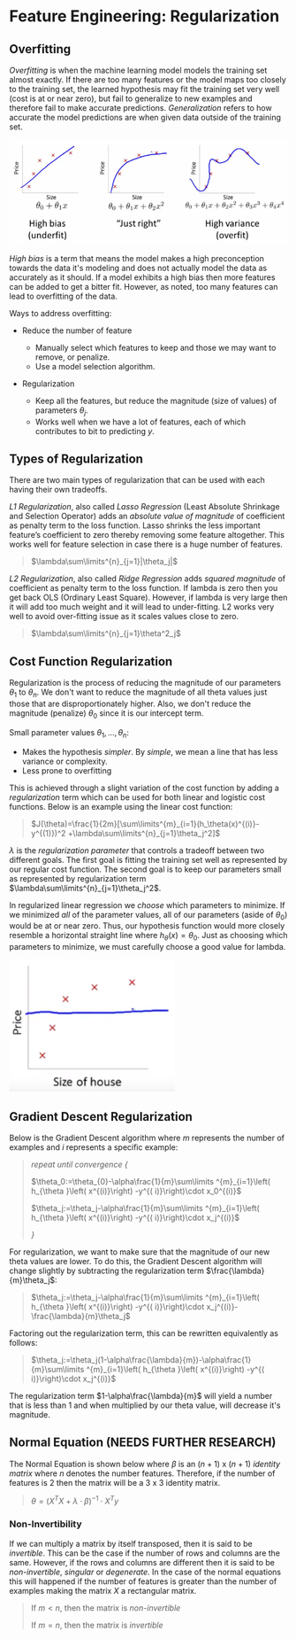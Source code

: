 # Feature Engineering: Regularization

## Overfitting

*Overfitting* is when the machine learning model models the training set almost exactly. If there are too many features or the model maps too closely to the training set, the learned hypothesis may fit the training set very well (cost is at or near zero), but fail to generalize to new examples and therefore fail to make accurate predictions. *Generalization* refers to how accurate the model predictions are when given data outside of the training set.

![Binary vs. Multiclass](../images/underfit_right_overfit.png)

*High bias* is a term that means the model makes a high preconception towards the data it's modeling and does not actually model the data as accurately as it should. If a model exhibits a high bias then more features can be added to get a bitter fit. However, as noted, too many features can lead to overfitting of the data.

Ways to address overfitting:

* Reduce the number of feature

  * Manually select which features to keep and those we may want to remove, or penalize.
  * Use a model selection algorithm.

* Regularization

  * Keep all the features, but reduce the magnitude (size of values) of parameters $\theta_j$.
  * Works well when we have a lot of features, each of which contributes to bit to predicting $y$.

## Types of Regularization

There are two main types of regularization that can be used with each having their own tradeoffs.

*L1 Regularization*, also called *Lasso Regression* (Least Absolute Shrinkage and Selection Operator) adds an *absolute value of magnitude* of coefficient as penalty term to the loss function. Lasso shrinks the less important feature’s coefficient to zero thereby removing some feature altogether. This works well for feature selection in case there is a huge number of features.

> $\lambda\sum\limits^{n}_{j=1}|\theta_j|$

*L2 Regularization*, also called *Ridge Regression* adds *squared magnitude* of coefficient as penalty term to the loss function. If lambda is zero then you get back OLS (Ordinary Least Square). However, if lambda is very large then it will add too much weight and it will lead to under-fitting. L2 works very well to avoid over-fitting issue as it scales values close to zero.

> $\lambda\sum\limits^{n}_{j=1}\theta^2_j$

## Cost Function Regularization

Regularization is the process of reducing the magnitude of our parameters $\theta_1$ to $\theta_n$. We don't want to reduce the magnitude of all theta values just those that are disproportionately higher. Also, we don't reduce the magnitude (penalize) $\theta_0$ since it is our intercept term.

Small parameter values $\theta_1,...,\theta_n$:

* Makes the hypothesis *simpler*. By *simple*, we mean a line that has less variance or complexity.
* Less prone to overfitting

This is achieved through a slight variation of the cost function by adding a *regularization* term which can be used for both linear and logistic cost functions. Below is an example using the linear cost function: 

> $J(\theta)=\frac{1}{2m}[\sum\limits^{m}_{i=1}(h_\theta(x)^{(i)}-y^{(1)})^2 +\lambda\sum\limits^{n}_{j=1}\theta_j^2]$

$\lambda$ is the *regularization parameter* that controls a tradeoff between two different goals. The first goal is fitting the training set well as represented by our regular cost function. The second goal is to keep our parameters small as represented by regularization term $\lambda\sum\limits^{n}_{j=1}\theta_j^2$.

In regularized linear regression we *choose* which parameters to minimize. If we minimized *all* of the parameter values, all of our parameters (aside of $\theta_0$) would be at or near zero. Thus, our hypothesis function would more closely resemble a horizontal straight line where $h_\theta(x)=\theta_0$. Just as choosing which parameters to minimize, we must carefully choose a good value for lambda.

![Binary vs. Multiclass](../images/regularization_under_fit.png)

## Gradient Descent Regularization

Below is the Gradient Descent algorithm where $m$ represents the number of examples and $i$ represents a specific example:

>*repeat until convergence {* 
>
>$\theta_0:=\theta_{0}-\alpha\frac{1}{m}\sum\limits ^{m}_{i=1}\left( h_{\theta }\left( x^{(i)}\right) -y^{( i)}\right)\cdot x_0^{(i)}$
>
>$\theta_j:=\theta_j-\alpha\frac{1}{m}\sum\limits ^{m}_{i=1}\left( h_{\theta }\left( x^{(i)}\right) -y^{( i)}\right)\cdot x_j^{(i)}$
>
>*}* 

For regularization, we want to make sure that the magnitude of our new theta values are lower. To do this, the Gradient Descent algorithm will change slightly by subtracting the regularization term $\frac{\lambda}{m}\theta_j$:

>$\theta_j:=\theta_j-\alpha\frac{1}{m}\sum\limits ^{m}_{i=1}\left( h_{\theta }\left( x^{(i)}\right) -y^{( i)}\right)\cdot x_j^{(i)}-\frac{\lambda}{m}\theta_j$

Factoring out the regularization term, this can be rewritten equivalently as follows:

> $\theta_j:=\theta_j(1-\alpha\frac{\lambda}{m})-\alpha\frac{1}{m}\sum\limits ^{m}_{i=1}\left( h_{\theta }\left( x^{(i)}\right) -y^{( i)}\right)\cdot x_j^{(i)}$

The regularization term $1-\alpha\frac{\lambda}{m}$ will yield a number that is less than $1$ and when multiplied by our theta value, will decrease it's magnitude.

## Normal Equation (NEEDS FURTHER RESEARCH)

The Normal Equation is shown below where $\beta$ is an $(n+1)$ x $(n+1)$ *identity matrix* where $n$ denotes the number features. Therefore, if the number of features is 2 then the matrix will be a $3$ x $3$ identity matrix.

> $\theta=(X^TX+\lambda\cdot\beta)^{-1}\cdot X^Ty$

### Non-Invertibility

If we can multiply a matrix by itself transposed, then it is said to be *invertible*. This can be the case if the number of rows and columns are the same. However, if the rows and columns are different then it is said to be *non-invertible*, *singular* or *degenerate*.  In the case of the normal equations this will happened if the number of features is greater than the number of examples making the matrix $X$ a rectangular matrix.

> If $m < n$, then the matrix is *non-invertible*
>
> If $m=n$, then the matrix is *invertible*